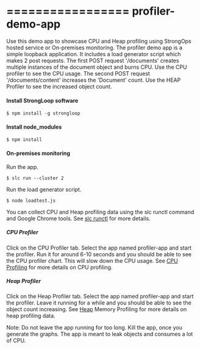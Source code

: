 =================
profiler-demo-app
=================

Use this demo app to showcase CPU and Heap profiling using StrongOps 
hosted service or On-premises monitoring. 
The profiler demo app is a simple loopback application. 
It includes a load generator script which makes 2 post requests. 
The first POST request '/documents' creates multiple instances of the 
document object and burns CPU. Use the CPU profiler to see the CPU usage. 
The second POST request '/documents/content' increases the 'Document' 
count. Use the HEAP Profiler to see the increased object count.  

#### Install StrongLoop software

    $ npm install -g strongloop

#### Install node_modules

    $ npm install

#### On-premises monitoring

Run the app.

    $ slc run --cluster 2

    
Run the load generator script.

    $ node loadtest.js
    
You can collect CPU and Heap profiling data using the slc runctl 
command and Google Chrome tools. 
See [slc runctl](http://docs.strongloop.com/display/SLC/slc+runctl) for more details.

##### CPU Profiler

Click on the CPU Profiler tab. Select the app named profiler-app and 
start the profiler. Run it for around 6-10 seconds and you should be able 
to see the CPU profiler chart. This will slow down the 
CPU usage. 
See [CPU Profiling](http://docs.strongloop.com/display/SLA/CPU+profiling) 
for more details on CPU profiling.

##### Heap Profiler 

Click on the Heap Profiler tab. Select the app named profiler-app and 
start the profiler. Leave it running for a while and you should be able 
to see the object count increasing.
See [Heap](http://docs.strongloop.com/display/SLA/Heap+memory+profiling)
Memory Profiling for more details on heap  profiling data.

Note: Do not leave the app running for too long. Kill the app, once you 
generate the graphs. The app is meant to leak objects and consumes a lot of CPU.

